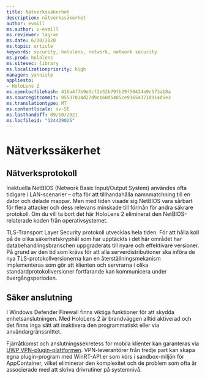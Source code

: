 ```yaml
---
title: Nätverkssäkerhet
description: nätverkssäkerhet
author: evmill
ms.author: v-evmill
ms.reviewer: tagran
ms.date: 6/30/2020
ms.topic: article
keywords: security, hololens, network, network security
ms.prod: hololens
ms.sitesec: library
ms.localizationpriority: high
manager: yannisle
appliesto:
- HoloLens 2
ms.openlocfilehash: 416a4f7b9e3cf2e52b79fb29f50424a9c573a18a
ms.sourcegitcommit: 05537014d27d9cb60d5485ce93654371d914d5e3
ms.translationtype: MT
ms.contentlocale: sv-SE
ms.lasthandoff: 09/10/2021
ms.locfileid: "124429025"
---
```

# <a name="network-security"></a>Nätverkssäkerhet

## <a name="network-protocols"></a>Nätverksprotokoll

Inaktuella NetBIOS (Network Basic Input/Output System) användes ofta tidigare i LAN-scenarier – ofta för att tillhandahålla namnmatchning till en dator och delade mappar. Men med tiden visade sig NetBIOS vara sårbart för flera attacker och dess relevans minskade till förmån för andra säkrare protokoll. Om du vill ta bort det här HoloLens 2 eliminerat den NetBIOS-relaterade koden från operativsystemet.

TLS-Transport Layer Security protokoll utvecklas hela tiden. För att hålla koll på de olika säkerhetskryphål som har upptäckts i det här området har databehandlingsbranschen uppgraderats till nyare och effektivare versioner. På grund av den tid som krävs för att alla serverdistributioner ska införa de nya TLS-protokollversionerna kan en återställningsmekanism implementeras som gör att klienten och servrarna i olika standardprotokollversioner fortfarande kan kommunicera under övergångsperioden.

## <a name="secure-connectivity"></a>Säker anslutning 

I Windows Defender Firewall finns viktiga funktioner för att skydda enhetsanslutningen. Med HoloLens 2 är brandväggen alltid aktiverad och det finns inga sätt att inaktivera den programmatiskt eller via användargränssnittet.

Fjärråtkomst och anslutningssekretess för mobila klienter kan garanteras via [UWP VPN-plugin-plattformen](/uwp/api/Windows.Networking.Vpn?view=winrt-19041). VPN-leverantörer från tredje part kan skapa egna plugin-program med WinRT-API:er som körs i sandbox-miljön för AppContainer, vilket eliminerar den komplexitet och de problem som ofta är associerade med att skriva drivrutiner på systemnivå.
